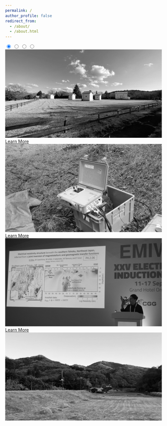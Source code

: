 ```yaml
---
permalink: /
author_profile: false
redirect_from: 
  - /about/
  - /about.html
---
```


<!-- Image Slider -->
<div class="image-slider">
  <input type="radio" id="slide1" name="slider" checked>
  <input type="radio" id="slide2" name="slider">
  <input type="radio" id="slide3" name="slider">
  <input type="radio" id="slide4" name="slider">
  
  <div class="slider-container">
    <div class="slide">
      <img src="/images/imageslider/slider-1.jpg" alt="Image 1">
      <div class="button-container">
        <a class="learn-more-button" href="https://dienodiba.com/MTSolutions" target="_blank">Learn More</a>
      </div>
    </div>
    <div class="slide">
      <img src="/images/imageslider/slider-2.jpg" alt="Image 2">
      <div class="button-container">
        <a class="learn-more-button" href="https://dienodiba.com/MTSolutions" target="_blank">Learn More</a>
      </div>
    </div>
    <div class="slide">
      <img src="/images/imageslider/slider-3.jpg" alt="Image 3">
      <div class="button-container">
        <a class="learn-more-button" href="https://dienodiba.com/MTSolutions" target="_blank">Learn More</a>
      </div>
    </div>
    <div class="slide">
      <img src="/images/imageslider/slider-4.jpg" alt="Image 4">
    </div>
  </div>

  <div class="slider-dots">
    <label for="slide1" class="dot"></label>
    <label for="slide2" class="dot"></label>
    <label for="slide3" class="dot"></label>
    <label for="slide4" class="dot"></label>
  </div>
</div>

<script>
let currentIndex = 0;
const slides = document.querySelectorAll('input[name="slider"]');
const totalSlides = slides.length;
let slideInterval;

function startSlider() {
  slideInterval = setInterval(() => {
    slides[currentIndex].checked = false; 
    currentIndex = (currentIndex + 1) % totalSlides; 
    slides[currentIndex].checked = true; 
  }, 5000); 
}

function resetSlider(index) {
  clearInterval(slideInterval);
  currentIndex = index;
  startSlider();
}

slides.forEach((slide, index) => {
  slide.addEventListener('change', () => resetSlider(index));
});

startSlider();
</script>
